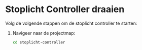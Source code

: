 # Stoplicht Controller draaien

Volg de volgende stappen om de stoplicht controller te starten:

1. Navigeer naar de projectmap:
   ```bash
   cd stoplicht-controller
   ```
